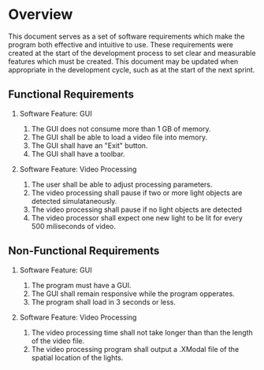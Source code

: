 # Overview

<!---(Describe the purpose of this document in 1 paragraph of less … hint: it is your SRS)-->
This document serves as a set of software requirements which make the program both effective and intuitive to use. These requirements were created at the start of the development process to set clear and measurable features which must be created. This document may be updated when appropriate in the development cycle, such as at the start of the next sprint. 

## Functional Requirements

1. Software Feature: GUI
    1. The GUI does not consume more than 1 GB of memory.
    2. The GUI shall be able to load a video file into memory.
    3. The GUI shall have an "Exit" button.
    4. The GUI shall have a toolbar.
    
2. Software Feature: Video Processing
    1. The user shall be able to adjust processing parameters.
    2. The video processing shall pause if two or more light objects are detected simulataneously.
    3. The video processing shall pause if no light objects are detected
    4. The video processor shall expect one new light to be lit for every 500 miliseconds of video.

## Non-Functional Requirements

1. Software Feature: GUI
    1. The program must have a GUI.
    2. The GUI shall remain responsive while the program opperates. 
    3. The program shall load in 3 seconds or less. 

 2. Software Feature: Video Processing
    1. The video processing time shall not take longer than than the length of the video file.
    2. The video processing program shall output a .XModal file of the spatial location of the lights.
